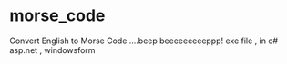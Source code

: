 # morse_code
Convert English to Morse Code ....beep beeeeeeeeeppp!
exe file , in c# asp.net , windowsform
